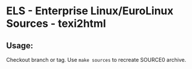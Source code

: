 # ELS - Enterprise Linux/EuroLinux Sources - texi2html
 
## Usage:
  Checkout branch or tag. Use `make sources` to recreate  SOURCE0 archive.
